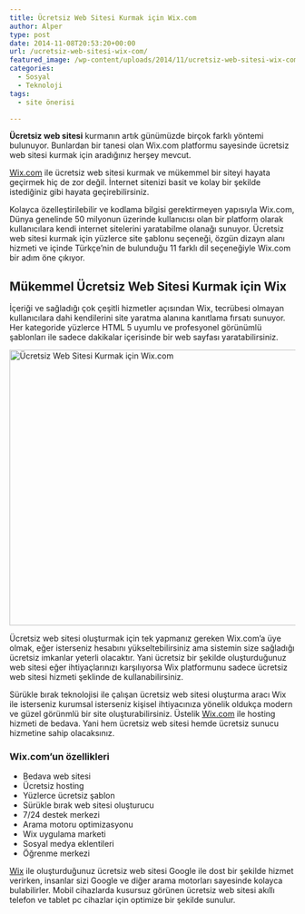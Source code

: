 ```yaml
---
title: Ücretsiz Web Sitesi Kurmak için Wix.com
author: Alper
type: post
date: 2014-11-08T20:53:20+00:00
url: /ucretsiz-web-sitesi-wix-com/
featured_image: /wp-content/uploads/2014/11/ucretsiz-web-sitesi-wix-com-100x100.jpg
categories:
  - Sosyal
  - Teknoloji
tags:
  - site önerisi

---
```

**Ücretsiz web sitesi** kurmanın artık günümüzde birçok farklı yöntemi bulunuyor. Bunlardan bir tanesi olan Wix.com platformu sayesinde ücretsiz web sitesi kurmak için aradığınız herşey mevcut.

<a title="bedava site kur" href="http://tr.wix.com" target="_blank">Wix.com</a> ile ücretsiz web sitesi kurmak ve mükemmel bir siteyi hayata geçirmek hiç de zor değil. İnternet sitenizi basit ve kolay bir şekilde istediğiniz gibi hayata geçirebilirsiniz.

Kolayca özelleştirilebilir ve kodlama bilgisi gerektirmeyen yapısıyla Wix.com, Dünya genelinde 50 milyonun üzerinde kullanıcısı olan bir platform olarak kullanıcılara kendi internet sitelerini yaratabilme olanağı sunuyor. Ücretsiz web sitesi kurmak için yüzlerce site şablonu seçeneği, özgün dizayn alanı hizmeti ve içinde Türkçe’nin de bulunduğu 11 farklı dil seçeneğiyle Wix.com bir adım öne çıkıyor.

## Mükemmel Ücretsiz Web Sitesi Kurmak için Wix

İçeriği ve sağladığı çok çeşitli hizmetler açısından Wix, tecrübesi olmayan kullanıcılara dahi kendilerini site yaratma alanına kanıtlama fırsatı sunuyor. Her kategoride yüzlerce HTML 5 uyumlu ve profesyonel görünümlü şablonları ile sadece dakikalar içerisinde bir web sayfası yaratabilirsiniz.

<img class="alignnone size-full wp-image-15817" src="https://www.murekkep.org/wp-content/uploads/2014/11/ucretsiz-web-sitesi-wix-com.jpg" alt="Ücretsiz Web Sitesi Kurmak için Wix.com" width="950" height="486" srcset="https://www.murekkep.org/wp-content/uploads/2014/11/ucretsiz-web-sitesi-wix-com.jpg 950w, https://www.murekkep.org/wp-content/uploads/2014/11/ucretsiz-web-sitesi-wix-com-400x204.jpg 400w, https://www.murekkep.org/wp-content/uploads/2014/11/ucretsiz-web-sitesi-wix-com-50x25.jpg 50w, https://www.murekkep.org/wp-content/uploads/2014/11/ucretsiz-web-sitesi-wix-com-125x63.jpg 125w, https://www.murekkep.org/wp-content/uploads/2014/11/ucretsiz-web-sitesi-wix-com-300x153.jpg 300w" sizes="(max-width: 950px) 100vw, 950px" /> 

Ücretsiz web sitesi oluşturmak için tek yapmanız gereken Wix.com&#8217;a üye olmak, eğer isterseniz hesabını yükseltebilirsiniz ama sistemin size sağladığı ücretsiz imkanlar yeterli olacaktır. Yani ücretsiz bir şekilde oluşturduğunuz web sitesi eğer ihtiyaçlarınızı karşılıyorsa Wix platformunu sadece ücretsiz web sitesi hizmeti şeklinde de kullanabilirsiniz.

Sürükle bırak teknolojisi ile çalışan ücretsiz web sitesi oluşturma aracı Wix ile isterseniz kurumsal isterseniz kişisel ihtiyacınıza yönelik oldukça modern ve güzel görünmlü bir site oluşturabilirsiniz. Üstelik <a title="bedava site kur" href="http://tr.wix.com" target="_blank">Wix.com</a> ile hosting hizmeti de bedava. Yani hem ücretsiz web sitesi hemde ücretsiz sunucu hizmetine sahip olacaksınız.

### Wix.com’un özellikleri

  * Bedava web sitesi
  * Ücretsiz hosting
  * Yüzlerce ücretsiz şablon
  * Sürükle bırak web sitesi oluşturucu
  * 7/24 destek merkezi
  * Arama motoru optimizasyonu
  * Wix uygulama marketi
  * Sosyal medya eklentileri
  * Öğrenme merkezi

<a title="bedava site kur" href="http://tr.wix.com" target="_blank">Wix</a> ile oluşturduğunuz ücretsiz web sitesi Google ile dost bir şekilde hizmet verirken, insanlar sizi Google ve diğer arama motorları sayesinde kolayca bulabilirler. Mobil cihazlarda kusursuz görünen ücretsiz web sitesi akıllı telefon ve tablet pc cihazlar için optimize bir şekilde sunulur.